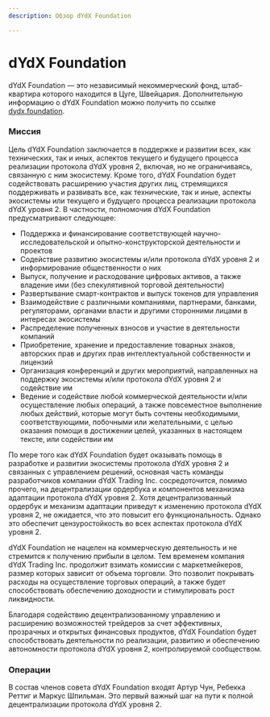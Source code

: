 ```yaml
---
description: Обзор dYdX Foundation

---
```


# dYdX Foundation

dYdX Foundation — это независимый некоммерческий фонд, штаб-квартира которого находится в Цуге, Швейцария. Дополнительную информацию о dYdX Foundation можно получить по ссылке [dydx.foundation](https://dydx.foundation).

### Миссия

Цель dYdX Foundation заключается в поддержке и развитии всех, как технических, так и иных, аспектов текущего и будущего процесса реализации протокола dYdX уровня 2, включая, но не ограничиваясь, связанную с ним экосистему. Кроме того, dYdX Foundation будет содействовать расширению участия других лиц, стремящихся поддерживать и развивать все, как технические, так и иные, аспекты экосистемы или текущего и будущего процесса реализации протокола dYdX уровня 2. В частности, полномочия dYdX Foundation предусматривают следующее:

* Поддержка и финансирование соответствующей научно-исследовательской и опытно-конструкторской деятельности и проектов
* Содействие развитию экосистемы и/или протокола dYdX уровня 2 и информирование общественности о них
* Выпуск, получение и расходование цифровых активов, а также владение ими \(без спекулятивной торговой деятельности\)
* Развертывание смарт-контрактов и выпуск токенов для управления
* Взаимодействие с различными компаниями, партнерами, банками, регуляторами, органами власти и другими сторонними лицами в интересах экосистемы
* Распределение полученных взносов и участие в деятельности компаний
* Приобретение, хранение и предоставление товарных знаков, авторских прав и других прав интеллектуальной собственности и лицензий
* Организация конференций и других мероприятий, направленных на поддержку экосистемы и/или протокола dYdX уровня 2 и содействие им
* Ведение и содействие любой коммерческой деятельности и/или осуществление любых операций, а также повсеместное выполнение любых действий, которые могут быть сочтены необходимыми, соответствующими, побочными или желательными, с целью оказания помощи в достижении целей, указанных в настоящем тексте, или содействии им

По мере того как dYdX Foundation будет оказывать помощь в разработке и развитии экосистемы протокола dYdX уровня 2 и связанных с управлением решений, основная часть команды разработчиков компании dYdX Trading Inc. сосредоточится, помимо прочего, на децентрализации ордербука и компонентов механизма адаптации протокола dYdX уровня 2. Хотя децентрализованный ордербук и механизм адаптации приведут к изменению протокола dYdX уровня 2, не ожидается, что это повысит его функциональность. Однако это обеспечит цензуростойкость во всех аспектах протокола dYdX уровня 2.

dYdX Foundation не нацелен на коммерческую деятельность и не стремится к получению прибыли в целом. Тем временем компания dYdX Trading Inc. продолжит взимать комиссии с маркетмейкеров, размер которых зависит от объема торговли. Это позволит покрывать расходы на осуществление торговых операций, а также будет способствовать обеспечению доходности и стимулировать рост ликвидности.

Благодаря содействию децентрализованному управлению и расширению возможностей трейдеров за счет эффективных, прозрачных и открытых финансовых продуктов, dYdX Foundation будет способствовать деятельности по реализации, развитию и обеспечению автономности протокола dYdX уровня 2, контролируемой сообществом.

### Операции

В состав членов совета dYdX Foundation входят Артур Чун, Ребекка Реттиг и Маркус Шпильман. Это первый важный шаг на пути к полной децентрализации протокола dYdX уровня 2.

